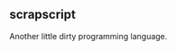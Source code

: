 
## scrapscript

Another little dirty programming language.

<!--

- the os/editor should be made for multiple inputs/outputs

- https://news.ycombinator.com/item?id=21936509

- BSON
  - https://www.google.com/search?q=jsonb&hl=en&ei=l2MnXvapO9X5tAaBk7ygDw&start=10&sa=N&ved=2ahUKEwi20ba7yJXnAhXVPM0KHYEJD_QQ8NMDegQIDBBA&biw=4740&bih=1903
  - https://www.postgresql.org/docs/12/hstore.html
  - https://www.google.com/search?hl=en&q=jsonb%20internal%20represantation
  - https://pgeoghegan.blogspot.com/2014/03/what-i-think-of-jsonb.html
  - https://github.com/prestodb/presto/issues/8167
  - https://www.google.com/search?hl=en&q=bson%20format
  - https://en.wikipedia.org/wiki/BSON
  - https://en.wikipedia.org/wiki/MessagePack
  - https://www.google.com/search?hl=en&q=smile%20encoder%20decoder
  - http://bsonspec.org/

-->

<!--

A single Scrapscript graph DB can implement every social network, FS, tagging system, etc

Scrapbook stores names. Scrapyard stores scraps (slivers). Scrapgraph stores graph edges between hashes. Junkyard can be a simple kv store for storing anything else that needs to be updated more frequently.

All of these can be implemented in the same underlying junkyard kv store.

Wanna add a tag? Add it via scrapgraph. Wanna add a comment? Add it via scrapgraph. Wanna edit that comment? Append the edit via scrapgraph. Add tests? Append via scrapgraph.

Scrapgraph should allow you to see EVERYTHING associated with a particular scrap (videos, images, text, code, whatever). To link to “surprisetalk/foo” rather than the underlying hash, you can hash a type of the variable name as a string.


-->

<!--

“Scrapscript: Sharing is daring”
Most software bugs are human problems, not computer problems. Cosmic waves aren’t common.
The biggest human problem is sharing.
Scrapscript solves during memory with slivers.
Scrapscript solves sharing messages with slivers.
Scrapscript solves sharing names with scrapbooks.
Etc

-->

<!--

domains for joint projects:
- scrap.chat
- scrap.camp : tutorials
- scrap.academy
- scrap.help
- scrap.how
- scrap.info
- scrap.school
- scrap.tips
- scrap.space
- scrap.cash
- scrap.blog
- scrap.cloud
- scrap.domains
- scrap.io
- scrap.site
- scrap.stream
- scrap.news
- scrap.garden
- scrap.city : annual scrapscript conference
- scrap.town : 
- scrap.country
- scrap.world

build your own text editor:
https://news.ycombinator.com/item?id=25712949

nonbacktracking regex:
https://v8.dev/blog/non-backtracking-regexp

A Complete Guide to LLVM for Programming Language Creators
https://mukulrathi.co.uk/create-your-own-programming-language/llvm-ir-cpp-api-tutorial/

json serialization sucks:
https://news.ycombinator.com/item?id=25870793

A Taste of GPU Compute (how functional programming with GPUs works):
https://www.youtube.com/watch?v=eqkAaplKBc4
GLSL/WGSL/SPIR-V works like LLVM-IR for GPUs

-->

<!--

ORC reference counting memory management

https://news.ycombinator.com/item?id=25345770

Perceus reference counting:

https://www.microsoft.com/en-us/research/uploads/prod/2020/11/perceus-tr-v1.pdf

neut:

https://news.ycombinator.com/item?id=23283880

spiral language:

https://news.ycombinator.com/item?id=17519886
https://news.ycombinator.com/item?id=17519138

-->

<!--

Great talk on turning recursive funtions into iterative ones:
https://www.youtube.com/watch?v=vNwukfhsOME

https://www.joachim-breitner.de/blog/778-Don’t_think,_just_defunctionalize
https://youtu.be/xcm_H36v_18
https://www.youtube.com/watch?v=5-P0Jjku3cY&list=PLBqWQH1MiwBSK9wuaATNS701c43VYVTuc&index=9

-->

<!--

Useful WAT/WASM stuff.

https://blog.scottlogic.com/2018/04/26/webassembly-by-hand.html

-->

<!--

LLVM Toy Language

http://llvm.org/docs/tutorial/index.html

"A Complete Guide to LLVM for Programming Language Creators":
https://news.ycombinator.com/item?id=25539797

-->

<!--

https://github.com/Geal/nom
https://github.com/pest-parser/pest
https://github.com/pest-parser/pest/blob/a0264c0633226708a086d298b50e59f9cbf8efef/pest/src/macros.rs
https://github.com/pest-parser/pest/blob/35a5b8892c6869e0ed86ca7b67e666e0fce7a797/meta/src/optimizer/mod.rs
https://github.com/pest-parser/pest/blob/0f72cb032c018bed34369f3ff5f589587edb3b96/bootstrap/src/main.rs
https://pest.rs/book/examples/json.html
https://pest.rs/book/examples/csv.html
https://pest.rs/book/examples/awk.html
https://pest.rs/book/grammars/built-ins.html
https://docs.rs/pest/2.1.2/src/pest/span.rs.html#21
https://docs.rs/pest/2.1.2/pest/iterators/struct.Pair.html
https://doc.rust-lang.org/nightly/core/iter/trait.Iterator.html#method.by_ref
https://doc.rust-lang.org/nightly/core/iter/trait.Iterator.html#method.size_hint
https://docs.rs/pest/2.1.2/pest/error/enum.LineColLocation.html
https://docs.rs/pest/2.1.2/pest/error/enum.InputLocation.html
https://github.com/pest-parser/pest/blob/e6e54d60b0bac702a4759ca1d1d36a26c6d682be/pest/src/error.rs
https://github.com/pest-parser/pest/search?p=2&q=rule&type=&utf8=%E2%9C%93
https://github.com/pest-parser/pest/blob/e6e54d60b0bac702a4759ca1d1d36a26c6d682be/pest/src/span.rs
https://github.com/pest-parser/pest/search?q=mod&unscoped_q=mod
https://doc.rust-lang.org/stable/book/second-edition/
https://www.google.com/search?hl=en&q=rust%20command%20line%20arguments
https://doc.rust-lang.org/book/ch12-01-accepting-command-line-arguments.html
https://doc.rust-lang.org/rust-by-example/std/vec.html
https://doc.rust-lang.org/std/boxed/struct.Box.html
https://www.google.com/search?safe=off&hl=en&sxsrf=ACYBGNTbpd2UZjzwu5cAax3hc_tRCIaIfA%3A1568320723913&ei=06x6XYKsN5KWsQXI4peYDQ&q=rust+cstring&oq=rust+cstring&gs_l=psy-ab.3..0j0i22i30j0i22i10i30j0i22i30l5j0i22i10i30j0i22i30.1921.2080..2283...0.1..0.137.365.0j3......0....1..gws-wiz.......0i71.7HnTUPqOS3g&ved=0ahUKEwjC4ZH9kczkAhUSS6wKHUjxBdMQ4dUDCAs&uact=5
https://doc.rust-lang.org/std/ffi/struct.CString.html
https://doc.rust-lang.org/std/vec/struct.Vec.html#method.iter
https://doc.rust-lang.org/rust-by-example/primitives/array.html
https://www.google.com/search?hl=en&q=rust%20tuple
https://doc.rust-lang.org/rust-by-example/primitives/tuples.html
https://learnxinyminutes.com/docs/rust/
https://www.google.com/search?hl=en&q=rust%20question%20mark
https://m4rw3r.github.io/rust-questionmark-operator
https://doc.rust-lang.org/book/ch04-03-slices.html
https://users.rust-lang.org/t/how-to-get-a-substring-of-a-string/1351
https://www.google.com/search?hl=en&q=rust%20type%20must%20be%20known%20at%20this%20point
https://stackoverflow.com/questions/48653052/type-must-be-known-in-this-context-when-using-iteratorsum
https://users.rust-lang.org/t/why-is-the-type-not-inferred/21786
https://users.rust-lang.org/t/the-ambiguity-of-the-type-of-this-value-must-be-known-in-this-context-error/7912
https://www.google.com/search?hl=en&q=env%20args
https://doc.rust-lang.org/rust-by-example/hello/print/print_debug.html
https://www.google.com/search?hl=en&q=rust%20map
https://hermanradtke.com/2016/09/12/rust-using-and_then-and-map-combinators-on-result-type.html
https://www.reddit.com/r/rust/comments/8gw3b9/how_could_we_combine_a_vector_of_results/
https://play.rust-lang.org/?gist=e82361d8b34dccd20bf6179d3b509f0d&version=stable&mode=debug
https://play.rust-lang.org/?gist=376f01b1cdf2d62bd10d9beb076fd2b2&version=stable&mode=debug
http://xion.io/post/code/rust-iter-patterns.html
https://doc.rust-lang.org/std/primitive.slice.html#method.chunks
https://doc.rust-lang.org/book/ch13-02-iterators.html
https://stackoverflow.com/questions/26757355/how-do-i-collect-into-an-array
https://danielkeep.github.io/itercheat_baked.html
https://doc.rust-lang.org/std/result/enum.Result.html#method.and
https://doc.rust-lang.org/std/primitive.char.html
https://www.reddit.com/r/rust/comments/30c6yb/why_is_accessing_a_char_from_a_str_so_annoying/
https://doc.rust-lang.org/rust-by-example/error/option_unwrap.html
https://doc.rust-lang.org/std/ffi/struct.CString.html
about:blank
https://hermanradtke.com/2015/05/03/string-vs-str-in-rust-functions.html
https://stackoverflow.com/questions/36380094/mismatched-types-expected-str-found-string-when-assigning-string
https://docs.rs/either/1.5.3/either/enum.Either.html
https://internals.rust-lang.org/t/lib-can-we-add-an-enum-either-in-std/4969/6
https://github.com/bluss/either
https://docs.rs/byte_string/1.0.0/byte_string/
https://docs.rs/byte_string/1.0.0/i686-pc-windows-msvc/byte_string/struct.ByteString.html
https://internals.rust-lang.org/t/byte-string-formatting/1148
https://doc.rust-lang.org/book/ch03-02-data-types.html
https://www.cs.brandeis.edu/~cs146a/rust/doc-02-21-2015/book/arrays-vectors-and-slices.html
https://stackoverflow.com/questions/52379284/can-i-get-a-rust-arrays-length-with-only-a-type-not-a-concrete-variable
https://www.google.com/search?hl=en&q=rust%20hex%20string
https://docs.rs/hex-string/0.1.0/hex_string/
https://docs.rs/crate/hex/0.3.2/source/src/lib.rs
https://docs.rs/hex/0.3.1/hex/fn.encode.html
https://www.google.com/search?safe=off&hl=en&sxsrf=ACYBGNTCz21KC8oXfZAzaNNpYpa7W-AwfQ%3A1568480440544&ei=uBx9XbbTIISd-gTUo6HQBw&q=rust+binary+decode+package+101001&oq=rust+binary+decode+package+101001&gs_l=psy-ab.3..0i71l7.31822325.31823095..31823425...0.1..0.0.0.......1....1..gws-wiz.dAD2qS6OrFM&ved=0ahUKEwi2j_v75NDkAhWEjp4KHdRRCHoQ4dUDCAo&uact=5
https://docs.rs/rspirv/0.5.4/rspirv/binary/struct.Decoder.html
https://stackoverflow.com/questions/27606616/is-there-anything-in-rust-to-convert-a-binary-string-to-an-integer
https://codereview.stackexchange.com/questions/210967/decimal-to-binary-in-rust
https://www.reddit.com/r/rust/comments/36ixl0/converting_a_vector_of_bits_to_an_integer/
https://docs.rs/fixed/0.4.5/fixed/
https://www.leonrische.me/blog/2017/09/06/lisp-parsing-2/
https://www.google.com/search?hl=en&q=rust%20boolean
https://www.google.com/search?hl=en&q=rust%20date
https://rust-lang-nursery.github.io/rust-cookbook/datetime.html
https://rust-lang-nursery.github.io/rust-cookbook/datetime/duration.html#convert-a-local-time-to-another-timezone
https://rust-lang-nursery.github.io/rust-cookbook/datetime/parse.html#examine-the-date-and-time
https://rust-lang-nursery.github.io/rust-cookbook/datetime/parse.html#convert-date-to-unix-timestamp-and-vice-versa
https://rust-lang-nursery.github.io/rust-cookbook/datetime/parse.html#display-formatted-date-and-time
https://rust-lang-nursery.github.io/rust-cookbook/datetime/parse.html#parse-string-into-datetime-struct
https://doc.rust-lang.org/std/fmt/trait.Debug.html
https://stackoverflow.com/questions/22243527/how-to-implement-a-custom-fmtdebug-trait
https://www.google.com/search?hl=en&q=rust%20infinity
https://doc.rust-lang.org/rust-by-example/custom_types/enum.html
https://docs.rs/num-rational/0.2.2/src/num_rational/lib.rs.html#1081-1083
https://pzol.github.io/getting_rusty/posts/20140417_destructuring_in_rust/
https://www.reddit.com/r/rust/comments/2a6omz/question_about_string_splitting/
https://pzol.github.io/getting_rusty/posts/20140417_destructuring_in_rust/
https://www.google.com/search?safe=off&hl=en&sxsrf=ACYBGNTJu7J9DuYqaYs_BdDxjPHO9B7ERA%3A1568594639260&ei=z9p-XaiuD7T09AOczqrYBw&q=rust+sha&oq=rust+sha&gs_l=psy-ab.3..0i20i263j0i67j0i20i263j0l7.4406.5705..5858...0.3..0.96.688.8....2..0....1..gws-wiz.......0i71j35i39.0PLRgeGxLCc&ved=0ahUKEwjo0ZOyjtTkAhU0On0KHRynCnsQ4dUDCAo&uact=5
https://abunchofutils.com/u/computing/sha512-hash-calculator/
https://stackoverflow.com/questions/26836488/how-to-sort-a-vector-in-rust
https://medium.com/@marcinbaraniecki/on-integer-types-in-rust-b3dc1b0a23d3
http://huonw.github.io/blog/2016/04/myths-and-legends-about-integer-overflow-in-rust/
https://github.com/rust-lang/rust/issues/47739
https://stackoverflow.com/questions/52646755/checking-for-integer-overflow-in-rust
https://doc.rust-lang.org/std/primitive.u32.html
https://doc.rust-lang.org/stable/rust-by-example/mod/split.html
https://www.google.com/search?hl=en&q=print%20and%20return%20rust
https://stackoverflow.com/questions/33485203/what-does-missing-lifetime-specifier-mean-when-storing-a-str-in-a-structure
https://www.google.com/search?hl=en&q=rust%20testing
https://doc.rust-lang.org/rust-by-example/testing/unit_testing.html
https://doc.rust-lang.org/book/ch11-01-writing-tests.html
https://en.wikipedia.org/wiki/9,223,372,036,854,775,807
https://medium.com/@jreem/advanced-rust-using-traits-for-argument-overloading-c6a6c8ba2e17
https://www.google.com/search?hl=en&q=rust%20cannot%20return%20value%20referencing%20temporary%20value%20(
https://users.rust-lang.org/t/cannot-return-value-referencing-temporary-value/29009/5
https://doc.rust-lang.org/std/clone/index.html
https://www.google.com/search?hl=en&q=rust%20lambda%20argument
https://doc.rust-lang.org/rust-by-example/fn/closures/input_parameters.html
https://doc.rust-lang.org/1.1.0/book/closures.html
https://stackoverflow.com/questions/36390665/in-rust-how-do-you-pass-a-function-as-a-parameter
https://stevedonovan.github.io/rustifications/2018/08/18/rust-closures-are-hard.html
https://www.reddit.com/r/rust/comments/46w4g4/what_is_rusts_lambda_syntax_and_design_rationale/
https://www.google.com/search?hl=en&q=rust%20impl
https://doc.rust-lang.org/1.8.0/book/traits.html
https://users.rust-lang.org/t/confusion-struct-impl-self-trait/3941/5
https://doc.rust-lang.org/std/boxed/struct.Box.html
https://doc.rust-lang.org/1.20.0/book/first-edition/type-aliases.html
https://doc.rust-lang.org/std/vec/struct.Vec.html#method.chunks
https://stackoverflow.com/questions/42264041/how-do-i-get-an-owned-value-out-of-a-box
https://www.google.com/search?hl=en&q=rust%20collect%20references
https://doc.rust-lang.org/std/slice/struct.Windows.html
https://stackoverflow.com/questions/40613725/iterating-over-a-slices-values-instead-of-references-in-rust/40613870
https://medium.com/@jordan_98525/reference-iterators-in-rust-5603a51b5192
https://docs.rs/itertools/0.7.6/itertools/trait.Itertools.html#method.tuples
https://docs.rs/itertools/0.8.0/itertools/structs/struct.Tuples.html#method.into_buffer
https://doc.rust-lang.org/std/iter/trait.Iterator.html#method.unzip
https://doc.rust-lang.org/rust-by-example/trait/clone.html
https://users.rust-lang.org/t/whats-the-difference-between-trait-copy-and-clone/2609/2
https://doc.rust-lang.org/std/vec/struct.Vec.html#method.push
https://doc.rust-lang.org/rust-by-example/generics/where.html
https://www.google.com/search?hl=en&q=no%20method%20map%20found%20rust
https://www.google.com/search?hl=en&q=items%20from%20traits%20can%20only%20be%20used%20if%20the%20trait%20is%20implemented%20and%20in%20scope%20iterator%20%26mut
https://stackoverflow.com/questions/52515361/why-does-the-usage-of-by-ref-take-differ-between-the-iterator-and-read-trait
https://users.rust-lang.org/t/rustc-whining-about-trait-scope-when-its-in-scope/12249
https://users.rust-lang.org/t/the-iterator-trait-isnt-getting-implemented/30521
https://doc.rust-lang.org/rust-by-example/fn/methods.html
https://users.rust-lang.org/t/value-borrowed-after-partial-move/30198/4
https://doc.rust-lang.org/beta/rust-by-example/scope/move.html
https://users.rust-lang.org/t/rust-mutability-moving-and-borrowing-the-straight-dope/22166
https://rufflewind.com/2017-02-15/rust-move-copy-borrow
https://www.reddit.com/r/rust/comments/46rii1/when_to_borrow_move_or_copy/
https://www.google.com/search?hl=en&q=rust%20chunks
https://stackoverflow.com/questions/42134874/are-there-equivalents-to-slicechunks-windows-for-iterators-to-loop-over-pairs
https://doc.rust-lang.org/std/collections/struct.HashMap.html#method.new
https://www.google.com/search?hl=en&q=rust%20hashmap
https://doc.rust-lang.org/std/collections/struct.HashMap.html
https://doc.rust-lang.org/std/option/enum.Option.html#method.map_or
https://stackoverflow.com/questions/27244465/merge-two-hashmaps-in-rust
https://stackoverflow.com/questions/48241809/how-can-i-create-a-hashmap-of-different-types-and-test-them-for-equality
https://stackoverflow.com/questions/34555837/sort-hashmap-data-by-value
https://twitter.com/ag_dubs/status/731960372157124609?lang=en
https://www.reddit.com/r/rust/comments/453bzk/how_to_implement_fromiterator/
https://doc.rust-lang.org/std/collections/struct.HashSet.html
https://pzol.github.io/getting_rusty/posts/20140417_destructuring_in_rust/
https://docs.rs/rust-crypto/0.2.36/crypto/sha3/struct.Sha3.html
https://www.reddit.com/r/rust/comments/6f0v8r/how_to_calculate_sha512digest_in_rust/
https://doc.rust-lang.org/std/hash/trait.Hash.html
https://doc.rust-lang.org/rust-by-example/fn/methods.html
https://doc.rust-lang.org/edition-guide/rust-2018/module-system/path-clarity.html
https://doc.rust-lang.org/cargo/guide/dependencies.html#adding-a-dependency
https://doc.rust-lang.org/1.1.0/book/crates-and-modules.html
https://www.google.com/search?hl=en&q=rust%20hash
https://users.rust-lang.org/t/what-is-right-ways-to-concat-strings/3780/5
https://doc.rust-lang.org/std/fmt/trait.Display.html
https://doc.rust-lang.org/std/primitive.f64.html#method.is_infinite
https://docs.rs/num-rational/0.2.2/num_rational/struct.Ratio.html
https://internals.rust-lang.org/t/iterating-over-range-char/8965
https://stackoverflow.com/questions/16267578/how-to-convert-char-to-string
https://doc.rust-lang.org/rust-by-example/trait.html
https://doc.rust-lang.org/edition-guide/rust-2018/error-handling-and-panics/the-question-mark-operator-for-easier-error-handling.html
https://doc.rust-lang.org/std/collections/struct.HashMap.html
https://doc.rust-lang.org/std/vec/struct.Vec.html#method.new
https://users.rust-lang.org/t/suppress-warnings-from-the-cargo-command/10536
https://doc.rust-lang.org/reference/items/static-items.html
https://doc.rust-lang.org/1.26.1/reference/items/constant-items.html

https://docs.rs/rust-crypto/0.2.36/crypto/sha3/struct.Sha3.html#method.sha3_512
https://docs.rs/digest/0.8.0/digest/trait.DynDigest.html#tymethod.input
https://github.com/RustCrypto/hashes
https://docs.rs/digest/0.8.1/digest/
https://www.google.com/search?safe=off&hl=en&sxsrf=ACYBGNSu22whsRkC3GnSf68P9eobg4NsQg%3A1569793992364&ei=yCeRXcviFcTY-gTh8bnIDA&q=rust+hex+literal&oq=rust+hex+literal&gs_l=psy-ab.3..0.2999.5149..5322...0.1..0.209.904.7j1j1......0....1..gws-wiz.......0i71j35i39j0i67j0i20i263j0i22i30.ygMicLR-fxk&ved=0ahUKEwjL5qOqgvfkAhVErJ4KHeF4DskQ4dUDCAo&uact=5
https://docs.rs/hex-literal/0.2.1/hex_literal/
https://www.maketecheasier.com/verify-md5-sha-1-sha-256-checksum-windows10/
https://www.google.com/search?hl=en&q=rust%20macros
https://doc.rust-lang.org/1.7.0/book/macros.html
https://doc.rust-lang.org/beta/book/first-edition/macros.html
https://www.google.com/search?hl=en&q=rust%20tests
https://doc.rust-lang.org/rust-by-example/testing/unit_testing.html
https://doc.rust-lang.org/book/ch11-01-writing-tests.html
https://doc.rust-lang.org/book/second-edition/ch11-03-test-organization.html
https://ricardomartins.cc/2016/06/08/interior-mutability
https://github.com/rust-lang-nursery/api-guidelines/issues/6
https://doc.rust-lang.org/1.30.0/book/first-edition/closures.html
https://www.reddit.com/r/rust/comments/63lvkt/best_way_to_store_closures_or_function_pointers/
https://learning-rust.github.io/docs/e4.unwrap_and_expect.html
https://github.com/pest-parser/pest/blob/11940ab9f1a691a5e49d7eb2d822a3f478cf13c3/pest/src/span.rs
https://github.com/rust-lang/rfcs/blob/master/text/0001-private-fields.md
https://doc.rust-lang.org/1.4.0/std/macro.panic!.html
https://doc.rust-lang.org/beta/std/iter/trait.Iterator.html#method.nth
https://www.google.com/search?hl=en&q=rust%20iterate%20extra%20item
https://doc.rust-lang.org/nightly/rust-by-example/traits/supertraits.html
https://doc.rust-lang.org/1.9.0/book/lifetimes.html
https://github.com/Geal/nom
https://github.com/tagua-vm/parser
https://github.com/xshade-lang/xshade/blob/master/src/parser.rs
https://github.com/xshade-lang/xshade/blob/master/src/ast.rs
https://github.com/fflorent/nom_locate
https://docs.rs/nom_locate/1.0.0/nom_locate/
https://docs.rs/nom_locate/1.0.0/src/nom_locate/lib.rs.html#121
https://github.com/fflorent/nom_locate/blob/master/FAQ.md
https://docs.rs/nom_locate/1.0.0/nom_locate/struct.LocatedSpanEx.html
https://en.wikipedia.org/wiki/Tagged_union
https://doc.rust-lang.org/rust-by-example/std_misc/channels.html
https://www.google.com/search?safe=off&hl=en&sxsrf=ACYBGNRk5LQQbKIvxKqx5cDV2hvJEtv9GQ%3A1570077949156&ei=_XyVXcKTCZHa-gTH3L6wDw&q=supertraits+rust&oq=supertraits+rust&gs_l=psy-ab.3..0i22i30l2.3865.4213..4476...0.2..0.128.502.3j2......0....1..gws-wiz.......0i71j0j0i30.lWIcEqzO1Iw&ved=0ahUKEwiChreTpP_kAhURrZ4KHUeuD_YQ4dUDCAo&uact=5
https://users.rust-lang.org/t/supertraits-vs-generic-implementations/21266
https://doc.rust-lang.org/reference/items/traits.html
https://doc.rust-lang.org/book/second-edition/ch19-03-advanced-traits.html
https://docs.rs/sha2/0.5.3/src/sha2/sha512.rs.html#78-80
https://stackoverflow.com/questions/30218886/how-to-implement-iterator-and-intoiterator-for-a-simple-struct
https://doc.rust-lang.org/stable/std/iter/
https://medium.com/@bugaevc/understanding-rust-ownership-borrowing-lifetimes-ff9ee9f79a9c
https://dev.to/saiumesh/rust-ownership-and-borrowing-3o5d
https://doc.rust-lang.org/book/second-edition/ch04-00-understanding-ownership.html
https://doc.rust-lang.org/1.8.0/book/references-and-borrowing.html
https://riptutorial.com/rust/example/15353/ownership-and-borrowing
http://squidarth.com/rc/rust/2018/05/31/rust-borrowing-and-ownership.html
https://rufflewind.com/2017-02-15/rust-move-copy-borrow
https://news.ycombinator.com/item?id=11093389
https://www.reddit.com/r/rust/comments/5u6e6f/graphical_depiction_of_ownership_and_borrowing_in/
https://stackoverflow.com/questions/14154753/how-do-i-make-an-http-request-from-rust/14189088#14189088
https://rust-lang-nursery.github.io/api-guidelines/naming.html
https://doc.rust-lang.org/rust-by-example/conversion/from_into.html
https://www.thesaurus.com/browse/morsel?s=t
https://www.google.com/search?safe=off&hl=en&sxsrf=ACYBGNSX8BGLAHbS2RLgH17nSqNwAxLfZw%3A1570301318911&ei=huWYXcidN8jY-gTmm4g4&q=rust+mut+borrow&oq=rust+mut+borrow&gs_l=psy-ab.3..0i22i30l10.6062.8232..8446...2.6..0.140.955.0j8......0....1..gws-wiz.......0i71j33i160.4d0bR6Oi_YY&ved=0ahUKEwjI-Lai5IXlAhVIrJ4KHeYNAgcQ4dUDCAo&uact=5
https://doc.rust-lang.org/1.8.0/book/mutability.html
https://doc.rust-lang.org/rust-by-example/scope/borrow/mut.html
https://doc.rust-lang.org/stable/rust-by-example/std_misc/channels.html
https://doc.rust-lang.org/std/result/enum.Result.html
https://stackoverflow.com/questions/29530011/creating-a-vector-of-zeros-for-a-specific-size
https://docs.rs/hex/0.3.1/hex/trait.FromHex.html
https://www.google.com/search?hl=en&q=rust%20cli
https://docs.rs/failure/0.1.6/failure/
https://boats.gitlab.io/failure/guidance.html
https://docs.rs/failure/0.1.6/failure/index.html
https://docs.rs/failure/0.1.6/failure/trait.Fail.html
https://github.com/clap-rs/clap/blob/master/examples/01a_quick_example.rs
https://docs.rs/clap/2.33.0/clap/index.html
https://doc.rust-lang.org/rust-by-example/error/multiple_error_types.html
https://deterministic.space/hook-into-rustc-errors.html
https://kbknapp.github.io/clap-rs/clap/struct.App.html
https://doc.rust-lang.org/beta/std/env/index.html
https://doc.rust-lang.org/book/ch12-05-working-with-environment-variables.html
https://www.google.com/search?hl=en&q=rust%20use%20bin
https://www.google.com/search?hl=en&q=rust%20nice%20error%20messages
https://learning-rust.github.io/docs/e7.custom_error_types.html
https://docs.rs/url/2.1.0/url/
https://doc.rust-lang.org/std/convert/trait.Into.html
https://doc.rust-lang.org/std/convert/trait.TryInto.html#associatedtype.Error
https://ricardomartins.cc/2016/08/03/convenient_and_idiomatic_conversions_in_rust
https://doc.rust-lang.org/std/iter/trait.Iterator.html#method.try_fold
https://www.reddit.com/r/rust/comments/87ivxq/tryfromtryinto_traits_have_been_stabilized/
https://doc.rust-lang.org/std/convert/trait.TryFrom.html#associatedtype.Error
https://doc.rust-lang.org/std/option/enum.Option.html
https://stackoverflow.com/questions/40516692/why-dont-we-implement-all-the-functions-from-iterator-to-implement-an-iterator
https://www.google.com/search?hl=en&q=rust%20parse%20trait
https://doc.rust-lang.org/std/str/trait.FromStr.html
https://doc.rust-lang.org/1.2.0/book/macros.html
https://doc.rust-lang.org/beta/book/first-edition/macros.html
https://medium.com/@phoomparin/a-beginners-guide-to-rust-macros-5c75594498f1
https://danielkeep.github.io/quick-intro-to-macros.html
https://danielkeep.github.io/tlborm/book/index.html
https://github.com/rust-lang/blog.rust-lang.org/issues/285    

https://www.google.com/search?hl=en&q=rust%20proc%20macro%202
https://blog.rust-lang.org/2018/12/21/Procedural-Macros-in-Rust-2018.html
https://github.com/alexcrichton/proc-macro2
https://github.com/Geal/nom
https://github.com/cout970/Elm-interpreter/tree/master/src/parsers
https://github.com/cout970/Elm-interpreter/blob/master/src/parsers/statement.rs
https://www.google.com/search?hl=en&q=rust%20anonymous%20struct
https://internals.rust-lang.org/t/pre-rfc-unnamed-struct-types/3872/34
https://doc.rust-lang.org/rust-by-example/custom_types/structs.html
https://stackoverflow.com/questions/39008880/is-it-possible-to-declare-local-anonymous-structs-in-rust
https://stackoverflow.com/questions/27582739/how-do-i-create-a-hashmap-literal
https://doc.rust-lang.org/std/collections/struct.HashMap.html
https://www.google.com/search?hl=en&q=rust%20reference%20to%20function
https://smallcultfollowing.com/babysteps/blog/2013/04/30/the-case-of-the-recurring-closure/
https://stevedonovan.github.io/rust-gentle-intro/nom-intro.html
https://stackoverflow.com/questions/51257031/parsing-an-integer-with-nom-always-results-in-incomplete
https://www.leonrische.me/blog/2017/09/06/lisp-parsing-2/
https://docs.rs/crate/nom/4.2.3
https://github.com/Geal/nom/blob/master/examples/json.rs
https://github.com/Geal/nom/blob/master/doc/choosing_a_combinator.md
https://github.com/Geal/nom/search?q=multispace&unscoped_q=multispace
https://github.com/dtolnay/quote
https://www.google.com/search?hl=en&q=rust%20static%20vectory
https://stackoverflow.com/questions/42764016/creating-a-static-const-vecstring
https://www.reddit.com/r/rust/comments/5rxbjk/initializing_static_vec_at_runtime/
https://crates.io/crates/lazy_static
https://stackoverflow.com/questions/55009665/how-do-i-make-a-nom-whitespace-parser-that-also-skips-line-oriented-comments
https://www.google.com/search?hl=en&q=nom%20int%20float
https://github.com/Geal/nom/blob/master/doc/choosing_a_combinator.md
https://docs.rs/num-rational/0.2.2/num_rational/struct.Ratio.html
https://www.google.com/search?safe=off&hl=en&sxsrf=ACYBGNQJZMGqQQaoJ434QQeLhwJ_vd_7lQ%3A1571713353547&ei=SXGuXdCGIdi4-gTGw6KoDw&q=republish+rust&oq=republish+rust&gs_l=psy-ab.3..0i13i30j0i13i5i30j0i8i13i30l3j0i8i13i10i30j0i8i13i30.7886.9624..9870...0.2..0.115.1228.13j1....2..0....1..gws-wiz.......0i71j35i39j0i67j0j0i10j0i22i30j0i22i10i30j0i13j33i299j33i160.pPPBS_zHqF4&ved=0ahUKEwiQz4HB8K7lAhVYnJ4KHcahCPUQ4dUDCAo&uact=5
https://stackoverflow.com/questions/55009665/how-do-i-make-a-nom-whitespace-parser-that-also-skips-line-oriented-comments
https://stackoverflow.com/questions/27582739/how-do-i-create-a-hashmap-literal
https://github.com/dtolnay/quote
https://doc.rust-lang.org/std/iter/trait.Iterator.html#method.unzip
https://docs.serde.rs/syn/struct.Ident.html
https://docs.rs/syn/0.12.15/syn/struct.Ident.html
https://doc.rust-lang.org/beta/proc_macro/struct.Ident.html
https://www.reddit.com/r/rust/comments/2ghy90/for_loops_any_nice_way_to_get_number_of_iterations/
https://doc.rust-lang.org/std/iter/trait.Iterator.html
https://tinkering.xyz/introduction-to-proc-macros/
https://doc.rust-lang.org/1.7.0/reference.html#byte-and-byte-string-literals
https://doc.rust-lang.org/rust-by-example/primitives/array.html
https://doc.rust-lang.org/std/iter/trait.Iterator.html#method.partition
https://cbreeden.github.io/Macros11/
https://doc.rust-lang.org/std/collections/struct.HashSet.html
https://doc.rust-lang.org/book/ch11-01-writing-tests.html
https://github.com/rust-lang/rust/blob/master/src/libcore/ops/range.rs
https://doc.rust-lang.org/std/collections/struct.HashSet.html#method.union
https://doc.rust-lang.org/rust-by-example/std/hash/hashset.html
https://doc.rust-lang.org/reference/types/function-pointer.html
https://doc.rust-lang.org/std/collections/struct.HashMap.html#method.values_mut
https://github.com/rtfeldman/roc/tree/master/builtins
https://doc.rust-lang.org/std/collections/index.html
https://doc.rust-lang.org/std/vec/struct.Vec.html#method.last
https://doc.rust-lang.org/std/collections/struct.VecDeque.html
https://www.google.com/search?hl=en&q=write%20language%20stack
https://www.google.com/search?hl=en&q=calculator%20stack
https://www.google.com/search?hl=en&q=call%20stack
https://en.wikipedia.org/wiki/Forth_(programming_language)
https://www.google.com/search?hl=en&q=rust%20hashmap%20map%20values
https://doc.rust-lang.org/rust-by-example/fn/closures/input_functions.html
https://doc.rust-lang.org/rust-by-example/flow_control/match/destructuring/destructure_pointers.html
https://kevinlynagh.com/notes/match-vs-lookup/
https://doc.rust-lang.org/rust-by-example/flow_control/while_let.html
https://play.rust-lang.org/?gist=b851f7f6039984989dcf53ddbcf54364&version=nightly&mode=debug&edition=2018
https://stackoverflow.com/questions/27597854/type-aliases-for-closures
https://doc.rust-lang.org/std/collections/struct.HashSet.html#method.difference
https://doc.rust-lang.org/std/vec/struct.Vec.html#method.split_off
https://github.com/Geal/nom/issues/682
https://github.com/Geal/nom/tree/4.2.3
https://github.com/balajisivaraman/basic_calculator_rs/blob/master/src/parser.rs
https://github.com/rozbb/nom-lua53/blob/master/src/num.rs
https://github.com/ms705/nom-sql/blob/405d1c032ab56a8a46431311f715d28a0499ab25/src/parser.rs
https://github.com/cout970/Elm-interpreter/blob/dd916664e2f11d6ad87541fb3cd54f155f53303d/elm.ebnf
https://github.com/sozu-proxy/sozu/blob/master/lib/src/protocol/http/parser.rs
https://github.com/xshade-lang/xshade/blob/master/src/parser.rs
https://github.com/Geal/nom/blob/master/doc/choosing_a_combinator.md
https://github.com/Geal/nom/blob/master/doc/choosing_a_combinator.md
https://www.reddit.com/r/rust/comments/8vhojh/hey_rustaceans_got_an_easy_question_ask_here/e1sejia/
https://doc.rust-lang.org/rust-by-example/testing/unit_testing.html
https://www.reddit.com/r/rust/comments/8rpzjd/parsing_string_literals_in_nom/
https://github.com/Geal/nom/issues/787
https://docs.rs/nom/3.2.0/nom/macro.escaped.html
https://github.com/Geal/nom/issues/395
https://stackoverflow.com/questions/30933567/create-a-vector-from-iterating-hashmap
https://www.google.com/search?hl=en&q=nom%20hex%20slice
https://en.wikipedia.org/wiki/Hexadecimal
https://en.wikipedia.org/wiki/SHA-2
https://github.com/Geal/nom/issues/795
https://docs.rs/nom/4.0.0-beta2/nom/types/struct.CompleteStr.html
https://doc.rust-lang.org/beta/std/primitive.u64.html
https://stackoverflow.com/questions/29445026/converting-number-primitives-i32-f64-etc-to-byte-representations
https://en.wikipedia.org/wiki/SHA-2
https://stackoverflow.com/questions/23430735/how-to-convert-vecchar-to-a-string
https://stackoverflow.com/questions/46290655/get-the-string-length-in-characters-in-rust

https://www.google.com/search?hl=en&q=ml%20type%20system
https://en.wikipedia.org/wiki/ML_(programming_language)
https://en.wikipedia.org/wiki/Standard_ML
http://gallium.inria.fr/~fpottier/publis/emlti-final.pdf
https://www.cs.cmu.edu/~fp/papers/pldi91.pdf
https://cseweb.ucsd.edu/~dstefan/cse130-winter17/book/ch06.pdf

https://www.google.com/search?hl=en&q=make%20a%20type%20checker
https://www.google.com/search?hl=en&q=make%20a%20type%20system
https://en.wikipedia.org/wiki/Type_system
https://thosakwe.com/compiler-writing-a-basic-static-type-system/
https://blog.mgechev.com/2017/08/05/typed-lambda-calculus-create-type-checker-transpiler-compiler-javascript/
https://www.google.com/search?hl=en&q=hindley%20milner
https://en.wikipedia.org/wiki/Hindley%E2%80%93Milner_type_system
https://stackoverflow.com/questions/399312/what-is-hindley-milner
https://bitbucket.org/puffnfresh/js-type-inference/src/default/types.js
https://bitbucket.org/puffnfresh/js-type-inference/src/default/typeinference.js
https://en.wikipedia.org/wiki/System_F
http://dev.stephendiehl.com/fun/006_hindley_milner.html
https://legacy-blog.akgupta.ca/blog/2013/06/07/so-you-still-dont-understand-hindley-milner-part-3/
https://www.lesswrong.com/posts/vTS8K4NBSi9iyCrPo/a-reckless-introduction-to-hindley-milner-type-inference
https://boxbase.org/entries/2018/mar/5/hindley-milner/
https://en.wikipedia.org/wiki/Strongly_connected_component
https://news.ycombinator.com/item?id=15054752
https://news.ycombinator.com/item?id=5606039

https://github.com/pest-parser/pest
https://github.com/pest-parser/pest/blob/master/derive/src/lib.rs
https://github.com/pest-parser/pest/blob/6e6a099d5db465b128cda68fc3d748b562a007b8/generator/src/macros.rs
https://github.com/pest-parser/pest/blob/6e6a099d5db465b128cda68fc3d748b562a007b8/generator/src/lib.rs
https://github.com/pest-parser/pest/search?q=grammar&unscoped_q=grammar
https://github.com/pest-parser/pest/blob/f781c62e1aa15784c2c25a7a33dae44d7caf0f6b/derive/src/lib.rs
https://doc.rust-lang.org/reference/procedural-macros.html
https://danielkeep.github.io/quick-intro-to-macros.html
https://dev.to/jeikabu/rust-derive-macros-o38
https://docs.rs/syn/1.0.5/syn/
https://github.com/dtolnay/syn/blob/master/examples/lazy-static/lazy-static/src/lib.rs
https://github.com/dtolnay/syn/blob/master/examples/heapsize/heapsize/src/lib.rs
https://crates.io/crates/quote
https://docs.rs/nom/5.0.1/nom/
https://github.com/Geal/nom/blob/master/doc/choosing_a_combinator.md
https://github.com/Geal/nom/tree/master/doc
https://github.com/Geal/nom/search?q=named_args&unscoped_q=named_args
https://github.com/Geal/nom/blob/master/doc/making_a_new_parser_from_scratch.md
https://github.com/Geal/nom/blob/master/doc/error_management.md
https://github.com/dtolnay/syn
https://www.google.com/search?hl=en&q=tokenstream%20rust
https://crates.io/crates/quote
https://docs.rs/quote/1.0.2/quote/trait.ToTokens.html

https://package.elm-lang.org/packages/elm/core/latest/Task
https://package.elm-lang.org/packages/elm/parser/1.1.0/Parser#sequence
https://github.com/elm/parser/blob/1.1.0/src/Parser/Advanced.elm
https://github.com/elm/parser/blob/master/semantics.md
https://github.com/elm/parser/blob/master/examples/Math.elm
https://github.com/elm/parser/blob/master/examples/DoubleQuoteString.elm
https://package.elm-lang.org/packages/elm/parser/latest/Parser-Advanced
https://github.com/elm/parser/blob/master/src/Parser.elm
https://github.com/elm/parser/blob/master/src/Parser/Advanced.elm
https://github.com/elm/parser/blob/master/src/Elm/Kernel/Parser.js
https://package.elm-lang.org/packages/elm/core/latest/List

https://github.com/quietboil/include-sql/blob/master/proc-macro/src/lib.rs
https://github.com/quietboil/include-sql/blob/master/proc-macro/src/sql.rs
https://github.com/dtolnay/syn/blob/master/examples/lazy-static/lazy-static/src/lib.rs
https://doc.rust-lang.org/1.30.0/book/first-edition/const-and-static.html
https://github.com/Geal/nom/blob/master/doc/choosing_a_combinator.md
https://github.com/Geal/nom
https://github.com/tagua-vm/parser/search?q=nom&unscoped_q=nom
https://github.com/xshade-lang/xshade/blob/master/src/parser.rs
https://docs.rs/nom/5.0.1/nom/
https://github.com/Geal/nom/blob/master/doc/making_a_new_parser_from_scratch.md
https://docs.rs/nom/5.0.1/nom/number/complete/index.html
https://docs.rs/nom/5.0.1/nom/character/index.html
https://github.com/Geal/nom/blob/master/doc/choosing_a_combinator.md
https://stevedonovan.github.io/rust-gentle-intro/nom-intro.html
https://github.com/dtolnay/quote
https://docs.rs/quote/1.0.2/quote/macro.quote.html

https://github.com/folkertdev/elm-sha2/blob/1.0.0/src/SHA512.elm

-->

<!--

https://github.com/pest-parser/pest
https://pest.rs/
https://pest.rs/book/intro.html
https://docs.rs/pest/2.1.3/pest/?search=assoc
https://www.google.com/search?hl=en&q=rust%20as_slice
https://doc.rust-lang.org/std/vec/struct.Vec.html
https://doc.rust-lang.org/std/iter/trait.Iterator.html#method.fuse
https://doc.rust-lang.org/std/primitive.slice.html#method.chunks_exact
https://doc.rust-lang.org/std/collections/struct.HashMap.html
https://docs.rs/itertools/0.9.0/itertools/trait.Itertools.html#method.chunks
https://www.reddit.com/r/rust/comments/8fpubp/how_to_remove_the_1st_character_from_str/
https://www.google.com/search?safe=off&hl=en&sxsrf=ALeKk00GN9BCdk4MuOTvZw_hS5mPGli8ng%3A1585201186539&ei=IkB8XvPHIMLi-gSc2Y94&q=rust+enum+compare&oq=rust+enum+compare&gs_l=psy-ab.3..35i39j0j0i22i30l6.4167.4241..4704...0.3..0.210.338.0j1j1......0....1..gws-wiz.......0i71.0LUIF6OVxJU&ved=0ahUKEwjz4PvMtrfoAhVCsZ4KHZzsAw8Q4dUDCAo&uact=5
https://en.wikipedia.org/wiki/Shunting-yard_algorithm
https://en.wikipedia.org/wiki/Operator-precedence_parser
https://effbot.org/zone/simple-top-down-parsing.htm
https://en.wikipedia.org/wiki/Operator-precedence_parser#Example_execution_of_the_algorithm
https://www.google.com/search?hl=en&q=rust%20chop%20off%20first%20character%20string
https://www.reddit.com/r/rust/comments/8fpubp/how_to_remove_the_1st_character_from_str/
https://stackoverflow.com/questions/38447780/how-to-crop-characters-off-the-beginning-of-a-string-in-rust
https://www.google.com/search?hl=en&q=rust%20hashmap%20union
https://stackoverflow.com/questions/27244465/merge-two-hashmaps-in-rust
https://hub.packtpub.com/introducing-llvm-intermediate-representation/
https://github.com/Geal/nom
https://docs.rs/nom/5.1.1/nom/macro.alt.html
https://stevedonovan.github.io/rust-gentle-intro/nom-intro.html

https://medium.com/@ericdreichert/how-to-print-during-rust-tests-619bdc7ccebc
https://doc.rust-lang.org/book/ch11-02-running-tests.html
https://doc.rust-lang.org/book/ch11-03-test-organization.html
https://doc.rust-lang.org/cargo/guide/tests.html
https://www.google.com/search?safe=off&hl=en&sxsrf=ACYBGNRj5AlghFWqB5JmBk-FevdHrhbOEQ%3A1573787493246&ei=ZRfOXfrSDqDC0PEPqciDuAY&q=rust+iter+tap&oq=rust+iter+tap&gs_l=psy-ab.3..33i160.5201.6463..6631...0.1..0.201.1277.10j2j1....2..0....1..gws-wiz.......0i71j35i39j0i67j0j0i20i263j0i273j0i10j0i22i30.X1IKZrtD2UI&ved=0ahUKEwi6mfKjn-vlAhUgITQIHSnkAGcQ4dUDCAo&uact=5
https://doc.rust-lang.org/beta/std/iter/trait.Iterator.html
https://docs.rs/tap/0.2.0/tap/
https://docs.rs/tap/0.4.0/tap/
https://stackoverflow.com/questions/36941851/whats-an-idiomatic-way-to-print-an-iterator-separated-by-spaces-in-rust
https://doc.rust-lang.org/std/primitive.slice.html#method.sort
https://doc.rust-lang.org/rust-by-example/fn/closures/input_parameters.html
https://www.google.com/search?hl=en&q=rust%20impl%20hash
https://doc.rust-lang.org/std/hash/trait.Hash.html
https://www.google.com/search?hl=en&q=base64%20efficiency
https://en.wikipedia.org/wiki/Binary-to-text_encoding
https://en.wikipedia.org/wiki/Ascii85#RFC_1924_version
https://en.wikipedia.org/wiki/Ascii85#RFC_1924_version
https://en.wikipedia.org/wiki/YEnc
https://github.com/diafygi/Offset248
https://en.wikipedia.org/wiki/Hexadecimal
https://varkor.github.io/blog/2019/01/11/const-types-traits-and-implementations-in-Rust.html#opting-out-of-const-trait-bounds-with-const
https://github.com/seanmonstar/reqwest
https://www.google.com/search?hl=en&q=rust%20run%20an%20async%20function%20inside%20synchronous
https://dev.to/gruberb/explained-how-does-async-work-in-rust-46f8
https://www.google.com/search?hl=en&q=rust%20async
https://rust-lang.github.io/async-book/01_getting_started/04_async_await_primer.html?highlight=block#asyncawait-primer
https://www.google.com/search?hl=en&q=rust%20block_on
https://users.rust-lang.org/t/what-is-the-equivalent-of-block-on-from-futures-0-2-in-futures-0-1-25/22393/2
https://docs.rs/futures/0.3.1/futures/future/fn.poll_fn.html
https://jsdw.me/posts/rust-asyncawait-preview/
https://rust-lang.github.io/async-book/05_streams/02_iteration_and_concurrency.html
https://www.youtube.com/watch?v=wxPehGkoNOw
https://www.google.com/search?hl=en&q=rust%20parse
https://doc.rust-lang.org/stable/std/str/trait.FromStr.html
https://doc.rust-lang.org/stable/std/str/trait.FromStr.html#associatedtype.Err
https://doc.rust-lang.org/std/str/trait.FromStr.html
https://www.google.com/search?hl=en&q=rust%20cli%20arguments
https://doc.rust-lang.org/book/ch12-01-accepting-command-line-arguments.html
https://rust-lang-nursery.github.io/cli-wg/tutorial/cli-args.html
https://docs.rs/clap/2.33.0/clap/
https://github.com/clap-rs/clap
https://www.google.com/search?hl=en&q=rust%20uri
https://docs.rs/reqwest/0.10.0-alpha.2/reqwest/
https://docs.rs/reqwest/0.10.0-alpha.2/reqwest/fn.get.html
https://doc.rust-lang.org/std/fmt/trait.Display.html
https://github.com/Geal/nom/blob/master/doc/error_management.md
https://docs.rs/nom/5.0.0/nom/error/trait.ParseError.html
https://doc.rust-lang.org/std/str/trait.FromStr.html
https://github.com/clap-rs/clap
https://github.com/clap-rs/clap_generate
https://stackoverflow.com/questions/55148856/how-do-i-use-stdin-if-no-positional-arguments-are-given-with-clap
https://www.google.com/search?hl=en&q=rust%20stdin
https://doc.rust-lang.org/std/io/fn.stdin.html
https://doc.rust-lang.org/std/io/struct.Stdin.html
https://doc.rust-lang.org/std/io/trait.Read.html#method.read_to_end
https://github.com/Geal/nom
https://docs.rs/nom/5.0.1/nom/macro.alt.html?search=alt
https://www.google.com/search?hl=en&q=nom%20context
https://www.reddit.com/r/rust/comments/7a80l5/parsing_with_nom_keeping_track_of_position_in/
https://github.com/fflorent/nom_locate
https://docs.rs/nom_locate/1.0.0/nom_locate/struct.LocatedSpanEx.html#method.get_column
https://docs.rs/nom/5.0.1/nom/error/trait.ParseError.html
https://docs.rs/nom/5.0.1/nom/error/fn.make_error.html
https://docs.rs/nom/5.0.1/nom/error/struct.VerboseError.html
https://github.com/Geal/nom/blob/master/doc/choosing_a_combinator.md
http://unhandledexpression.com/general/2019/06/17/nom-5-is-here.html
https://stackoverflow.com/questions/54735672/how-do-i-use-nom-to-parse-a-string-with-sign-into-an-i32
https://github.com/Geal/nom/tree/master/doc
https://github.com/rust-bakery/generator_nom/blob/master/src/main.rs
https://github.com/Geal/nom/blob/master/doc/choosing_a_combinator.md
https://www.google.com/search?hl=en&q=the%20return%20type%20of%20a%20function%20must%20have%20a%20statically%20known%20size
https://doc.rust-lang.org/book/ch10-02-traits.html#traits-as-parameters
https://github.com/Geal/nom/blob/master/doc/error_management.md
https://github.com/Geal/nom/blob/5405e1173f1052f7e006dcb0b9cfda2b06557b65/examples/json.rs#L209-L286
https://www.google.com/search?hl=en&q=rust%20lifetimes%20closures
https://users.rust-lang.org/t/explicit-lifetime-required-in-closure/23356/11
https://users.rust-lang.org/t/need-help-with-closure-lifetimes/15155
https://stevedonovan.github.io/rustifications/2018/08/18/rust-closures-are-hard.html
https://stackoverflow.com/questions/31403723/how-to-declare-a-lifetime-for-a-closure-argument
https://doc.rust-lang.org/std/collections/struct.HashMap.html
https://www.google.com/search?hl=en&q=nom%20line%20comments
https://stackoverflow.com/questions/55009665/how-do-i-make-a-nom-whitespace-parser-that-also-skips-line-oriented-comments
https://github.com/Geal/nom/issues/14
https://doc.rust-lang.org/std/primitive.f64.html
https://doc.rust-lang.org/rust-by-example/std_misc/channels.html
https://doc.rust-lang.org/std/collections/struct.HashMap.html#method.contains_key
https://www.google.com/search?hl=en&q=simple%20recursive%20function
https://en.wikipedia.org/wiki/Recursion_(computer_science)
https://www.wolframalpha.com/input/?i=9%21
https://docs.rs/rust-crypto/0.2.36/crypto/sha2/index.html
https://doc.rust-lang.org/std/vec/struct.Vec.html
https://www.google.com/search?safe=off&hl=en&sxsrf=ACYBGNSPauOcMFWtfnom5NFwQsIKg1d4BQ%3A1575241186562&ei=4kXkXd3zIZfN-gSu4bzgDg&q=rust+impl+iter&oq=rust+impl+iter&gs_l=psy-ab.3..35i39l2j0j0i22i30l3.1111.1503..1744...0.2..0.124.319.1j2......0....1..gws-wiz.......0i71.x0mVMLBvHkY&ved=0ahUKEwjd7PDaxpXmAhWXpp4KHa4wD-wQ4dUDCAo&uact=5
https://doc.rust-lang.org/rust-by-example/trait/iter.html
https://stackoverflow.com/questions/30218886/how-to-implement-iterator-and-intoiterator-for-a-simple-struct
https://www.google.com/search?safe=off&hl=en&sxsrf=ACYBGNSwmnQa1sV8amaXFt3qboblCRU8Jg%3A1575243279746&ei=D07kXeaJLcv5-gTFyoHgCw&q=rust+coerce+type+trait&oq=rust+coerce+type+trait&gs_l=psy-ab.3..33i160.3743.5166..5455...0.1..0.114.626.2j4......0....1..gws-wiz.......0i71j0i22i30j33i22i29i30.bLbGZFc3E1M&ved=0ahUKEwimzf7AzpXmAhXLvJ4KHUVlALwQ4dUDCAo&uact=5
https://doc.rust-lang.org/nomicon/coercions.html
https://www.google.com/search?hl=en&q=rust%20return%20trait%20different%20types
https://blog.jcoglan.com/2019/04/22/generic-returns-in-rust/
https://www.ncameron.org/blog/abstract-return-types-aka--impl-trait-/
https://www.google.com/search?hl=en&q=rust%20return%20abstract%20type
https://www.ncameron.org/blog/abstract-return-types-aka--impl-trait-/
https://doc.rust-lang.org/std/option/enum.Option.html#method.map_or_else
https://www.youtube.com/results?search_query=type+inference
https://www.youtube.com/watch?v=ytPAlhnAKro
https://github.com/kritzcreek/fby19/blob/master/src/Typechecker.hs#L47
https://github.com/bollu/timi/blob/master/src/machine.rs
https://github.com/segeljakt/type-theory/tree/master/src
https://langserver.org/
https://docs.rs/codespan/0.3.0/codespan/
https://github.com/Geal/nom/blob/master/src/multi/mod.rs#L238
https://github.com/Geal/nom/blob/851706460a9311f7bbae8e9b7ee497c7188df0a3/src/sequence/mod.rs#L28
https://github.com/Geal/nom/blob/851706460a9311f7bbae8e9b7ee497c7188df0a3/src/internal.rs
https://github.com/Geal/nom/blob/092df74d3565590f0cd414c1ec2e60b55535d0be/src/branch/mod.rs
https://github.com/Geal/nom/blob/master/src/combinator/mod.rs#L75
https://github.com/Geal/nom/blob/master/doc/error_management.md
https://doc.rust-lang.org/std/primitive.str.html
https://stackoverflow.com/questions/43820696/how-can-i-find-the-index-of-a-character-in-a-string-in-rust
https://docs.rs/xmlparser/0.1.0/xmlparser/struct.StrSpan.html
https://www.reddit.com/r/rust/comments/apan2c/what_is_the_best_way_to_index_into_strings/
https://news.ycombinator.com/item?id=18869191
https://www.google.com/search?hl=en&q=rust%20impl%20from
https://doc.rust-lang.org/std/convert/trait.Into.html
https://docs.rs/chrono/0.4.10/chrono/struct.DateTime.html
https://rust-lang-nursery.github.io/rust-cookbook/datetime/parse.html#convert-date-to-unix-timestamp-and-vice-versa
https://doc.rust-lang.org/std/path/struct.Path.html
https://www.google.com/search?hl=en&q=rust%20clap%20exclusion
https://docs.rs/clap/1.1.2/clap/struct.App.html
https://docs.rs/clap/2.33.0/clap/struct.ArgGroup.html
https://docs.rs/clap/2.33.0/clap/struct.ArgMatches.html
https://github.com/kwrooijen/cargo.el
https://github.com/fflorent/nom_locate
https://www.google.com/search?hl=en&q=nom_locate%20verboseerror
https://github.com/fflorent/nom_locate/issues/36
https://www.google.com/search?safe=off&hl=en&sxsrf=ACYBGNTPgOt_-V2I1EvpU3VgiQNVxX5r0A%3A1578634474297&ei=6gwYXo_bEZXO0PEPlNGe-AQ&q=impl+parseerror&oq=impl+parseerror&gs_l=psy-ab.3..33i160l2j33i299l2.6533.9637..9905...2.1..0.175.1709.11j6......0....1..gws-wiz.......0i71j35i39j0i273j0i131j0j0i67j0i20i263j0i22i30j0i22i10i30j0i8i13i30j0i8i13i10i30.FYA1x_SQu9Y&ved=0ahUKEwiP-MfYp_jmAhUVJzQIHZSoB08Q4dUDCAo&uact=5
https://docs.rs/human-size/0.4.0/human_size/enum.ParsingError.html
https://docs.rs/human-size/0.2.0/human_size/enum.ParsingError.html
https://doc.rust-lang.org/1.31.0/std/string/enum.ParseError.html
https://doc.rust-lang.org/1.0.0/std/string/struct.ParseError.html
https://github.com/Geal/nom/blob/master/doc/error_management.md
https://github.com/fflorent/nom_locate
https://stackoverflow.com/questions/25569865/how-to-escape-curly-braces-in-a-format-string-in-rust
https://www.google.com/search?hl=en&q=rust%20warn%20unused_variables
https://stackoverflow.com/questions/25877285/how-to-disable-unused-code-warnings-in-rust
https://doc.rust-lang.org/rustc/lints/levels.html
https://doc.rust-lang.org/rustc/lints/listing/warn-by-default.html
https://users.rust-lang.org/t/how-to-print-any-float-number-with-point/10085
https://doc.rust-lang.org/std/fmt/
https://docs.rs/num-rational/0.2.3/num_rational/struct.Ratio.html#method.denom
https://www.google.com/search?hl=en&q=rust%20escape%20string
https://doc.rust-lang.org/reference/tokens.html
https://rahul-thakoor.github.io/rust-raw-string-literals/
https://www.google.com/search?hl=en&q=rust%20print%20string%20escaped
https://www.google.com/search?hl=en&q=nom%20escaped_transform
https://docs.rs/nom/5.1.0/nom/bytes/complete/fn.escaped_transform.html
https://github.com/Geal/nom/search?q=escaped_transform&unscoped_q=escaped_transform
https://github.com/Geal/nom/blob/f8e32ba4af26fd587f260b1a69518a0356ee1ff9/tests/escaped.rs
https://github.com/Geal/nom/blob/504ff533ac0eba80792bfdc9e849ad918d32d6bd/src/bytes/complete.rs
https://docs.rs/snailquote/0.1.1/x86_64-pc-windows-msvc/snailquote/fn.unescape.html
https://doc.rust-lang.org/nightly/std/primitive.char.html#method.escape_unicode
https://doc.rust-lang.org/rust-by-example/testing/unit_testing.html
https://stackoverflow.com/questions/28572101/what-is-a-clean-way-to-convert-a-result-into-an-option
https://doc.rust-lang.org/core/option/enum.Option.html
https://www.google.com/search?hl=en&q=rust%20assign%20reference
https://doc.rust-lang.org/std/collections/struct.HashMap.html
https://users.rust-lang.org/t/marking-the-iteration-variable-as-a-reference-iter-vs-iter-mut/782/2
https://stackoverflow.com/questions/39622783/how-can-i-do-a-mutable-borrow-in-a-for-loop
https://doc.rust-lang.org/rust-by-example/flow_control/if_let.html
https://doc.rust-lang.org/std/collections/struct.HashMap.html#method.values_mut
https://stackoverflow.com/questions/27244465/merge-two-hashmaps-in-rust
https://doc.rust-lang.org/std/iter/trait.Extend.html
https://doc.rust-lang.org/core/option/enum.Option.html#method.unwrap_or
https://doc.rust-lang.org/std/collections/struct.HashMap.html#method.new
https://www.google.com/search?safe=off&hl=en&sxsrf=ACYBGNTk65vcaLYhTq4nQj7xCZ2jVQG4Gg%3A1578782861043&ei=jVAaXpSgAtCe-gT89KT4Aw&q=rust+hashmap+init&oq=rust+hashmap+init&gs_l=psy-ab.3..0l2j0i333l4.3916.4216..4391...0.3..0.212.703.0j2j2....3..0....1..gws-wiz.......0i71.2a_1KjeBCdM&ved=0ahUKEwjUmvC80PzmAhVQj54KHXw6CT8Q4dUDCAo&uact=5
https://doc.rust-lang.org/std/collections/struct.HashSet.html#method.union
https://doc.rust-lang.org/std/collections/struct.HashMap.html
https://github.com/kwrooijen/cargo.el
https://stackoverflow.com/questions/52987181/how-can-i-convert-a-hex-string-to-a-u8-slice
https://docs.rs/base64/0.11.0/base64/fn.decode.html
https://www.google.com/search?hl=en&q=rust%20disable%20tests
https://doc.rust-lang.org/1.5.0/book/testing.html
https://doc.rust-lang.org/book/ch11-02-running-tests.html
https://doc.rust-lang.org/1.30.0/book/first-edition/crates-and-modules.html
https://www.flycheck.org/en/latest/user/troubleshooting.html
https://github.com/racer-rust/emacs-racer
https://github.com/fflorent/nom_locate
https://www.google.com/search?hl=en&q=rust%20lifetime%20of%20another%20lifetime
https://doc.rust-lang.org/1.30.0/book/second-edition/ch19-02-advanced-lifetimes.html
https://www.google.com/search?hl=en&q=rust%20clone%20each%20vec
https://stackoverflow.com/questions/37797242/how-to-get-a-slice-of-references-from-a-vector-in-rust?rq=1
https://www.google.com/search?hl=en&q=rust%20moving
https://stackoverflow.com/questions/44117951/why-does-accessing-a-field-on-a-pointer-to-a-struct-work-in-rust
https://doc.rust-lang.org/rust-by-example/trait/iter.html
https://doc.rust-lang.org/std/iter/trait.Iterator.html#method.zip
https://www.google.com/search?hl=en&q=type%20occurs%20check
https://www.google.com/search?safe=off&hl=en&sxsrf=ACYBGNQTsDG9oWFLOF4VSVUmqcwMbsjV2A%3A1579321241021&ei=mYciXqp4kdX6BLX5rfAF&q=occurs+check+union+type&oq=occurs+check+union+type&gs_l=psy-ab.3...5350.5793..6026...0.3..0.90.416.5......0....1..gws-wiz.......0i71.MaCRmSfzWOY&ved=0ahUKEwjqqLqMpoznAhWRqp4KHbV8C14Q4dUDCAo&uact=5
https://www.google.com/search?hl=en&q=sum%20type%20occurs%20check
http://gallium.inria.fr/~fpottier/publis/emlti-final.pdf
https://doc.rust-lang.org/std/iter/trait.IntoIterator.html
https://doc.rust-lang.org/std/iter/index.html#implementing-iterator
https://doc.rust-lang.org/std/iter/trait.Iterator.html#method.skip
https://doc.rust-lang.org/std/iter/trait.Iterator.html#method.take
https://docs.rs/itertools/0.8.2/itertools/trait.Itertools.html#method.concat
https://doc.rust-lang.org/edition-guide/rust-2018/trait-system/impl-trait-for-returning-complex-types-with-ease.html
https://doc.rust-lang.org/edition-guide/rust-2018/cargo-and-crates-io/cargo-workspaces-for-multi-package-projects.html
https://users.rust-lang.org/t/what-is-the-difference-between-cargo-new-lib-and-cargo-new-bin/19009/5
https://doc.rust-lang.org/cargo/reference/manifest.html#the-project-layout
https://doc.rust-lang.org/1.30.0/book/first-edition/crates-and-modules.html
https://github.com/rust-lang/api-guidelines/issues/167
https://github.com/TheDan64/inkwell
https://github.com/rtfeldman/roc/search?q=position%28%29&unscoped_q=position%28%29
https://github.com/Marwes/combine/blob/a358c88933bb58c4df0d9a0212b4a33d2b24be7b/tests/parser.rs
https://docs.rs/combine/4.0.0/combine/index.html
https://github.com/Marwes/combine/wiki
https://github.com/Marwes/combine/wiki/Tutorial
https://docs.rs/combine/4.0.0/combine/fn.position.html?search=
https://docs.rs/combine/4.0.0/combine/trait.Parser.html#method.with
https://docs.rs/combine/4.0.0/combine/parser/repeat/fn.escaped.html
https://github.com/Marwes/combine/wiki/Error-Handling
https://github.com/Marwes/combine-language
https://www.reddit.com/r/rust/comments/6bj7gv/what_lifetime_has_a_boxed_value/
https://doc.rust-lang.org/1.30.0/book/second-edition/ch15-01-box.html
https://manishearth.github.io/blog/2015/05/27/wrapper-types-in-rust-choosing-your-guarantees/
https://blog.sentry.io/2018/04/05/you-cant-rust-that
https://jeenalee.com/2016/08/29/move-clone-copy.html
https://docs.rs/nom/5.1.0/nom/combinator/fn.peek.html
https://github.com/Geal/nom/blob/master/doc/choosing_a_combinator.md
https://doc.rust-lang.org/std/vec/struct.Vec.html#method.append
https://docs.rs/itertools/0.8.2/itertools/trait.Itertools.html#method.batching
https://doc.rust-lang.org/std/iter/trait.FromIterator.html?search=
https://doc.rust-lang.org/std/convert/trait.TryFrom.html
https://doc.rust-lang.org/std/iter/trait.IntoIterator.html
https://doc.rust-lang.org/std/iter/struct.Chain.html
https://stackoverflow.com/questions/50458144/what-is-the-easiest-way-to-pad-a-string-with-0-to-the-left
https://doc.rust-lang.org/std/fmt/struct.Error.html
https://www.wolframalpha.com/input/?i=512+bits+to+bytes
https://doc.rust-lang.org/std/fmt/
https://docs.rs/rust-crypto/0.2.36/src/crypto/sha3.rs.html#346-444
https://www.google.com/search?hl=en&q=rust%20serialize
https://www.reddit.com/r/rust/comments/aozhy6/prospects_for_impl_trait_in_traits/
https://doc.rust-lang.org/rust-by-example/std_misc/channels.html
https://doc.rust-lang.org/std/vec/struct.Vec.html#method.last_mut
https://www.google.com/search?safe=off&hl=en&sxsrf=ACYBGNTtZlYQYT4a3cgUf3D0Y7Nh556xAw%3A1579848992453&ei=IJUqXu-mG6PA0PEPrNG4wA8&q=stack+parser&oq=stack+parser&gs_l=psy-ab.3..35i39j0i20i263j0i10l8.35729.38440..38695...0.1..1.206.1685.13j3j1......0....1..gws-wiz.......0i71j0j0i22i30j0i67j0i273j0i131i273.N9QlN9ZHIUM&ved=0ahUKEwjvtvmP1JvnAhUjIDQIHawoDvgQ4dUDCAo&uact=5
https://en.wikipedia.org/wiki/Shift-reduce_parser
https://en.wikipedia.org/wiki/Operator-precedence_parser
https://www.google.com/search?hl=en&q=lisp%20parser
https://github.com/rtfeldman/roc/blob/trunk/src/solve.rs
https://users.rust-lang.org/t/storing-a-function-taking-a-function-in-a-struct/14434/3
https://stackoverflow.com/questions/33704592/performance-comparison-of-a-vec-and-a-boxed-slice
https://doc.rust-lang.org/std/vec/struct.Vec.html#method.sort_by_key
https://en.wikipedia.org/wiki/Typed_lambda_calculus
https://en.wikipedia.org/wiki/Hindley%E2%80%93Milner_type_system
https://www.lesswrong.com/posts/vTS8K4NBSi9iyCrPo/a-reckless-introduction-to-hindley-milner-type-inference
https://arxiv.org/pdf/1106.1234.pdf
https://gist.github.com/AndrasKovacs/7377727
https://personal.utdallas.edu/~hamlen/cs6371sp14/lecture20.pdf
http://dev.stephendiehl.com/fun/006_hindley_milner.html
https://www.google.com/search?safe=off&hl=en&sxsrf=ACYBGNSSWRzsWAu-MX8r4AwGPjZfeS8pbA%3A1580348470417&ei=NjQyXv6GGcS50PEPu96B0AE&q=how+ncurses+works&oq=how+ncurses+works&gs_l=psy-ab.3..0j0i22i30.5861.8443..8648...0.2..0.111.1601.14j3......0....1..gws-wiz.......0i71j0i67j0i131j35i39j0i273j0i10j0i20i263.iNjYdxTSMiQ&ved=0ahUKEwj--czpmKrnAhXEHDQIHTtvABoQ4dUDCAo&uact=5
https://en.wikipedia.org/wiki/Ncurses
https://docs.python.org/3/library/curses.html
https://www.mirbsd.org/htman/i386/manDOCS/curses/hackguide.html
https://guide.elm-lang.org/webapps/
https://guide.elm-lang.org/interop/flags.html
https://package.elm-lang.org/packages/elm/browser/latest/Browser#element
https://package.elm-lang.org/packages/elm/core/latest/Platform-Cmd
https://package.elm-lang.org/packages/elm/core/latest/Platform
https://hexdocs.pm/elixir/Supervisor.html
https://en.wikipedia.org/wiki/Units_of_information
https://package.elm-lang.org/packages/elm/core/latest/Task
http://yargs.js.org/
https://github.com/tj/commander.js/
https://unix.stackexchange.com/questions/326766/what-are-the-standard-error-codes-in-linux
https://en.wikipedia.org/wiki/Bad_command_or_file_name
https://www.google.com/search?hl=en&q=haskell%20actor%20model
https://hackage.haskell.org/package/hactors-0.0.3.1/docs/Control-Concurrent-Actor.html
https://github.com/haskell-distributed/distributed-process/wiki/The-Actor-Model
https://github.com/transient-haskell/transient/wiki/Transient-and-the-Actor-Model-(Erlang-OTP,-Cloud-Haskell,-Scala-Akka)
https://www.reddit.com/r/haskell/comments/b7anj/actors_are_not_a_good_concurrency_model/
http://pchiusano.blogspot.com/2010/03/follow-up-to-actors-are-not-good.html
https://www.google.com/search?hl=en&q=how%20websockets%20work
https://www.google.com/search?hl=en&q=erlang%20channels
https://wiki.haskell.org/State_Monad
https://en.wikibooks.org/wiki/Haskell/Understanding_monads/State
https://www.google.com/search?hl=en&q=unix%20argv
https://unix.stackexchange.com/questions/315812/why-does-argv-include-the-program-name
https://stackoverflow.com/questions/2050961/is-argv0-name-of-executable-an-accepted-standard-or-just-a-common-conventi
https://ece.uwaterloo.ca/~dwharder/icsrts/C/05/
http://people.cs.pitt.edu/~khalifa/cs132/Slides/shell/UnixShellScripts.htm
https://www.google.com/search?hl=en&q=unix%20exit%20code
https://en.wikipedia.org/wiki/Exit_status
https://www.google.com/search?hl=en&q=bash%20pipe%20exit%20code
https://www.thesaurus.com/browse/sewer?s=t
https://en.wikipedia.org/wiki/Synchronization_(computer_science)
https://en.wikipedia.org/wiki/History_monoid
https://en.wikipedia.org/wiki/Concurrent_computing
https://en.wikipedia.org/wiki/Asynchronous_I/O
https://en.wikipedia.org/wiki/Chu_space
https://en.wikipedia.org/wiki/Flow-based_programming
https://en.wikipedia.org/wiki/Process_calculus
https://en.wikipedia.org/wiki/Actor_model_and_process_calculi
https://en.wikipedia.org/wiki/%CE%A0-calculus
https://en.wikipedia.org/wiki/Petri_net
https://www.google.com/search?hl=en&q=preemptive%20concurrency
https://www.google.com/search?hl=en&q=emacs%20syntax%20highlighting
http://ergoemacs.org/emacs/elisp_define_face.html
https://www.emacswiki.org/emacs/GenericMode
https://github.com/search?utf8=%E2%9C%93&q=font+lock+emacs&type=Repositories&ref=searchresults
https://www.wilfred.me.uk/blog/2014/09/27/the-definitive-guide-to-syntax-highlighting/
https://github.com/Lindydancer/e2ansi
https://package.elm-lang.org/packages/elm/parser/latest/Parser#Problem
https://github.com/elm/parser/tree/master/examples
https://www.google.com/search?hl=en&q=rust%20stdin
https://doc.rust-lang.org/std/io/fn.stdin.html
https://doc.rust-lang.org/rust-by-example/std_misc/file/open.html
https://www.google.com/search?hl=en&q=how%20to%20compile%20to%20machine%20code
https://softwareengineering.stackexchange.com/questions/387296/how-does-a-compiler-work-when-its-not-directly-compiling-to-machine-code
https://www.quora.com/How-does-a-compiler-generate-machine-code
https://www.google.com/search?hl=en&q=compile%20to%20llvm
https://www.wilfred.me.uk/blog/2015/02/21/my-first-llvm-compiler/
http://llvm.org/docs/LangRef.html
https://www.ibm.com/developerworks/library/os-createcompilerllvm1/index.html
https://www.google.com/search?hl=en&q=lisp%20llvm%20ir
https://github.com/zehnpaard/lisp-llvm-compiler
https://llvm.org/devmtg/2012-04-12/Slides/Workshops/David_Chisnall.pdfw

-->

<!--


- scrap.land
- scrap.garden
- get all the scrap domains you can

- eventually change to simpler lexer model
- possible literals
  - \`01010101 byte
  - \`\`AbCdEF== bytes (base64)
  - \`#C0FFEE multihash
  - #C0FFEE multihash reference
  - ##list-concat builtin/machinery 
  - @taysar scrap-site
  - @@8.8.8.8:443 location (ipv6 too and port is required)
  - 'a char
  - "hello" text
  - 1 +1 -1 int
  - 1.0 +1.0 -1.0 float
  - 1/1 +1/1 -1/1 ratio
  - 1+1i +1+1i -1+1i complex
  - 1+ 1.0+ 1/1+ 1+1i+ unsigned
  - ~2020-01-01 date
  - ~1300h ~12:00PM ~12:00:00PM ~12:00:00.000PM time
  - ~2020-01-01|1300h datetime
  - / paths
  - >=1 <=1 1<-=>2 >~1300h ranges
  - [] list / vec / stack
  - <[] vecdeque
  - ~[] dict
  - =[] set
  - \ function
  - : union
  - ::: type
  - :: kind
  - % type abstraction
  
- "starting a company in the scraps ecosystem"
  - scrap-camp (also make a management interface)
  - hosted company scrapbooks
  - entire companies should be "version-controlled"
  - people should be able to collaborate over scrawl and scrapsheets and browser
    - i.e. editing-state should be abstracted/generalized into "editing" or "editor" so that different editors can manipulate the same stuff
  - sales, payment, code, reports, code, devops, hr, marketing, customer support, management, and comms should all be scraps and domain-specific scrapplications
    - everything should be automatable
    - everything should be shared and real-time
    - everything should be historical and referential and manipulatable
    - everything should be analyzable
    - everything should be secure and access-controlled
    - everything should be documented / annotated
    - everything should be discoverable
    - everything should be offline
  - e.g. create-employee, schedule-marketing-email, mark-ticket-as-complete, generate-sales-report
  
- for a concurrency model, i like the idea of defining sewers/servers in one step and linking them together with pipes/messages afterward

- we can make paths like /tmp/ first-class citizens
  - things that start with / are paths
  - no globbing or stars
  - things that end with / are directories
  - sub-paths can be concatenated with /var/ >+ /tmp/ >+ /file

- servers need the ability to say "i charge $0.00001 per call"
  - clients need the ability to say "i am willing to pay for this up to $10 per month using this account"
    - this can be done by an open, common service that charges per call
- also implement an easy money subscription service

- eventually, sites should work with @my-scrap and @http://google.com and produce an http-response
  - this will allow the scrap-browser to work with the old internet, and provide a seamless transition

- multihash

- because scrapscript types can be arbitrarily sized, we can make two typing schemes for the ast
  - `scrapscript : int int | list (list scrapscript)`
    - easier to deal with, but less efficient
  - `scrapscript-int : int ; scrapscript-list a => list a`
    - the resulting type is essentially the entire program
    - wayyyy more efficient but useless without impl
      - we can do impl like `\ x -> x.to-text ? (.to_text -> text) ; t1 : a text . to-text \ :a s -> s ; t2 : b . to-text \ _ -> ""`
      
- apps
  - scrap-browser: code as splat
  - scrap-sheets: code as data
    - domains
      - real-estate
      - science
  - scrawl: code as text
    - domains
      - splats
      - arduino
      - servers
      
- scrawl
  - two main panes
    - editor (the source can be _anything editable_, like non-code things like fs trees, network, system info, etc)
      - text
        - search/autocomplete is essential
          - results should show popularity/ratings
        - run (scrapscript -> scrapscript) functions on source code
          - indent
          - optimize
      - visual file system
      - visual scrapscript/scrap
    - contextual debugger/inspector (dependent on cursor or locked)
      - documentation
      - scrapland documentation
      - parser
      - binary
      - unix-process
      - ast
      - splat
      - tests

- consider making an imperative counterpart to scrapscript that's like a micro rust/go
  - or consider adding borrow annotations to a fork of scrapscript (sasm? low-level scrapscript?)
```
t :: a => x => : ok a | err x ;

-- $ is mut
-- & is shared
-- a. is lifetime
-- b.a. is lifetime b in lifetime a
$xs = vec/new 3 
    |> vec/push 1
    |> vec/push 2
    |> vec/push 3
    ;

$&xs 
|> for-each 
   \ $&a.x -> { 
     debug-log &a.x ;
     ~ &a.x % 2 
     | 0 => { $&a.x = &a.x + 1 }
     | _ => {}
   }
   ;

&xs |> for-each debug-log ;
```

- smell-shell: start from first-principles: what should a shell look like?
  - does not have to be all "files" and "file-system"-first
  - runnable in cloud and sharable via link
  - consider making it ALL 8-bit graphics rather than rasterized text
  - composable applications (partial and full-screen ones)
    - cursor application! equivalent of contextual right-clicking
      - publish scrap at cursor, get help, etc
      
- smell-shell & scrawl interactivity
  - fundamentally, you open data and you have a window of interactivity
    - the key here is to view each separate window with shared state as an editor (that may choose to just view rather than edit)
      - and you may open an editor on specific _part_ of the model like the currently-selected paragraph, or whatever
    - things like auto-complete/spell-correction may not even need an interface
    - this also extends to collaborativity -- a model may be on somebody else's machine!
    - multiple interactive windows can "subscribe" to the same underlying model (or parts of it)
      - playable video game scrap with a bunch of inspectors of underlying model
      - song scrap with autocomplete, text-editor, piano-roll, and playback controls
    - so within smell-shell, you should be able to focus on anything and everything as a model and attach interfaces to it (possibly with their own models and interfaces attached to the sub-models)
      - in some sense, smell-shell is just a model with submodels with submodels
      
- interactive educational guides for botany, math, neuroscience, etc.

- killer apps
  - scraps (byte format)
    - scrap-servers
      - scrap-yards
        - scrap-books
          - scrap-gui
            - scrap-terminal (first principles!)
              - smell-shell
          - scrap-comment / scrap-mark / stink.ink
          - scrawl (real-time collaborative editor)
          - srcap-junk (compete with wolfram)
          - scrap-chat (a chat server . @surprisetalk/lobby/chat -> (net/interface chat/server-in chat/server-out (net/location/http my-chat-server-location)))
          - scrap-mail (a mail server literally just accepts messages. @surprisetalk/mail -> (net/interface mail/server-in mail/server-out (net/location/http my-mail-server-location)))
          - scrap-notes / scrap-todos system
          - data-science/machine-learning (compete with r/swift/python)
          - everything that wolfram language offers
          - scrap-net
            - splat
              - taysar
              - scrap pay
                - scrap-patron
                - scrap store (like app store)
                - scrap-sheets
                - spew.tv
                - peace & progress
                - alternatives to every major site on the internet
                - chiptune tracker
                - daw
          - quack
          - croak

- servers need to be instantiated so that we know whether or not they're referring to the same server or not
  - this is particularly useful for reusing connections
    - so ( sewer.start counter1 >> sewer.start counter1 ) is different than ( sewer.start ( counter1 >> counter1 ) )
      - in the first case, each counter has its own state
    

- The next step is combining clients and servers into new servers.
  - The OS offers its API as a server.
    - And by hooking up a client, you can create a new server! i.e. server + client = server

- monoids can be run/served in parallel
  - a -> a -> a
    - wait, we also need a Language for types...
      - or make a map/reduce pattern for multicore systems
      
- scrapscript.org
  - left pane
    - overview (logo)
      - features (with graphics and non-interactive examples)
    - getting started
      - (links to guides)
    - interactive examples
      - (these examples should BEG to be customized/played-with)
      - sorting/searching/renaming files
      - web page
      - web server
      - game
      - searching scrap.land
    - guides
      - for non-programmers
      - for imperative/oop devs
      - for functional devs
      - for mathematicians
      - for data-scientists
      - for devops engineers
      - for managers (what should a business look like? how to track progress?)
      - for seasoned scraplings (advanced)
    - official specs (as scraplets)
      - scrapscript
      - scraplets
      - slivers
      - yards
    - contributing
  - right pane
    - whatever's selected on the left
    - single page, so scrolling will take you to prev/next example/section

- look at jsonb for inspiration

- case-insensitive everything

- scratch files like unison?
  - can be implemented using smellshell language
  
- more number literals
  - `5%` percentage
  - `0+=` non-negative int
  - `0+` strictly positive
  - `0-=` non-positive int
  - `0-` strictly negative
  - `1/2+` non-negative rat
  - other exotic data types?
    - date / time / datetime
    - ranges
  
- keep model/view/updates/subscriptions separate
  - in the scrap browser, be clear about WHAT view you're using
    - it'd be nice if people used scraplord/document instead of splats with formatting
    - options
      - data (default)
        - document -> splat
        - splat -> splat
        - customer -> splat
      - ast (fallback)
        - int -> splat

- splatscript
  - splattributes (in scrapscript)
    - `%( red =( splat.attributes.color color.red )
          ( box
            [ http-link [ red ] "google.com"
              http-link+ %{ pos [ red ] } "google.com"
            ]
          )
       )`
    - make a tree/attribute language for splat script
      - `( box
           . box 
           | link red
           | link+ %{ pos [ red ] }
           ^
           . box
           | box green
         )`
      - `( box
           . box 
           . . http-link "google.com" : red
           . . http-link+ "google.com" : %{ pos [ red ] }
           . box
           . . box : green
           . . . text "hello"
           . box : red : round 5% , text "hello" : green
         )`
       

  
- sewerscript / smellshell
  - make the shell app with live-preview results on the right
    - kinda like ranger on crack
  - use type inference to decide whether string or function
    - `test.csv |> file  == 1,2,3`
    - `test.csv |> path  == test.csv`
    - `test.csv |> path  csv  col 1  sort-alpha  dedup`
    - `test.csv |> path  is-file? && has-ext? .csv`
      - operators should also act as combinators
    - `test |> echo`
    - `"test" |> echo`
    - `paste  |> http get  body  html  crawl <a>  sort`
    - `paste  |> http get  ={ .head  .Accept  list } ={ .body  find-text  regex-mime }  collect [ .head .body ]  sort`
    - `define |> http-get [ http get ]`
    - `history -1 |> explain`
    - `history -1 |> exec`
    - by default, a plain function should apply itself to the previous results


-->

